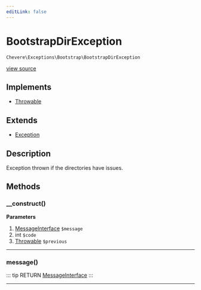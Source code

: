 ```yaml
---
editLink: false
---
```


# BootstrapDirException

`Chevere\Exceptions\Bootstrap\BootstrapDirException`

[view source](https://github.com/chevere/chevere/blob/master/exceptions/Bootstrap/BootstrapDirException.php)

## Implements

- [Throwable](https://www.php.net/manual/class.throwable)

## Extends

- [Exception](../Core/Exception.md)

## Description

Exception thrown if the directories have issues.

## Methods

### __construct()

**Parameters**

1. [MessageInterface](../../Interfaces/Message/MessageInterface.md) `$message`
2. int `$code`
3. [Throwable](https://www.php.net/manual/class.throwable) `$previous`

---

### message()

::: tip RETURN
[MessageInterface](../../Interfaces/Message/MessageInterface.md)
:::

---

